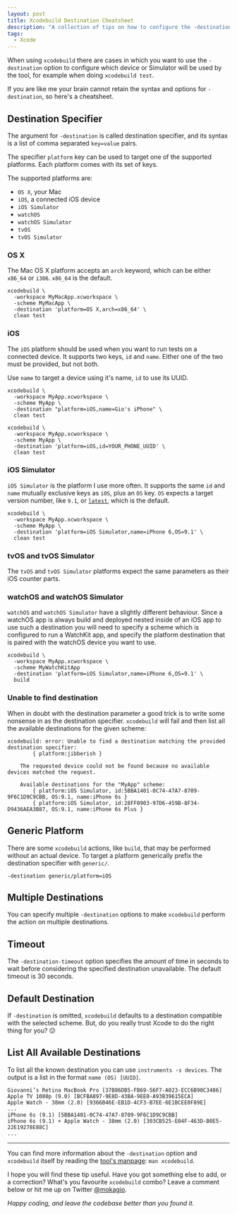 ```yaml
---
layout: post
title: Xcodebuild Destination Cheatsheet
description: "A collection of tips on how to configure the -destination option for the xcodebuild tool."
tags:
  - Xcode
---
```


When using `xcodebuild` there are cases in which you want to use the `-destination` option to configure which device or Simulator will be used by the tool, for example when doing `xcodebuild test`.

If you are like me your brain cannot retain the syntax and options for `-destination`, so here's a cheatsheet.

## Destination Specifier

The argument for `-destination` is called destination specifier, and its syntax is a list of comma separated `key=value` pairs.

The specifier `platform` key can be used to target one of the supported platforms. Each platform comes with its set of keys.

The supported platforms are:

* `OS X`, your Mac
* `iOS`, a connected iOS device
* `iOS Simulator`
* `watchOS`
* `watchOS Simulator`
* `tvOS`
* `tvOS Simulator`

### OS X

The Mac OS X platform accepts an `arch` keyword, which can be either `x86_64` or `i386`. `x86_64` is the default.

```
xcodebuild \
  -workspace MyMacApp.xcworkspace \
  -scheme MyMacApp \
  -destination 'platform=OS X,arch=x86_64' \
  clean test
```

### iOS

The `iOS` platform should be used when you want to run tests on a connected device.  It supports two keys, `id` and `name`. Either one of the two must be provided, but not both.

Use `name` to target a device using it's name, `id` to use its UUID.

```
xcodebuild \
  -workspace MyApp.xcworkspace \
  -scheme MyApp \
  -destination "platform=iOS,name=Gio's iPhone" \
  clean test
```

```
xcodebuild \
  -workspace MyApp.xcworkspace \
  -scheme MyApp \
  -destination 'platform=iOS,id=YOUR_PHONE_UUID' \
  clean test
```

### iOS Simulator

`iOS Simulator` is the platform I use more often. It supports the same `id` and `name` mutually exclusive keys as `iOS`, plus an `OS` key. `OS` expects a target version number, like `9.1`, or [`latest`](https://www.mokacoding.com/blog/how-to-always-run-latest-simulator-cli/), which is the default.

```
xcodebuild \
  -workspace MyApp.xcworkspace \
  -scheme MyApp \
  -destination 'platform=iOS Simulator,name=iPhone 6,OS=9.1' \
  clean test
```

### tvOS and tvOS Simulator

The `tvOS` and `tvOS Simulator` platforms expect the same parameters as their iOS counter parts.

### watchOS and watchOS Simulator

`watchOS` and `watchOS Simulator` have a slightly different behaviour. Since a watchOS app is always build and deployed nested inside of an iOS app to use such a destination you will need to specify a scheme which is configured to run a WatchKit app, and specify the platform destination that is paired with the watchOS device you want to use.

```
xcodebuild \
  -workspace MyApp.xcworkspace \
  -scheme MyWatchKitApp
  -destination 'platform=iOS Simulator,name=iPhone 6,OS=9.1' \
  build
```

### Unable to find destination

When in doubt with the destination parameter a good trick is to write some nonsense in as the destination specifier. `xcodebuild` will fail and then list all the available destinations for the given scheme:

```
xcodebuild: error: Unable to find a destination matching the provided destination specifier:
		{ platform:jibberish }

	The requested device could not be found because no available devices matched the request.

	Available destinations for the "MyApp" scheme:
		{ platform:iOS Simulator, id:5BBA1401-0C74-47A7-8709-9F6C1D9C9CBB, OS:9.1, name:iPhone 6s }
		{ platform:iOS Simulator, id:28FF0903-97D6-459B-8F34-D9436AEA3B87, OS:9.1, name:iPhone 6s Plus }
```

## Generic Platform

There are some `xcodebuild` actions, like `build`, that may be performed without an actual device. To target a platform generically prefix the destination specifier with `generic/`.

```
-destination generic/platform=iOS
```

## Multiple Destinations

You can specify multiple `-destination` options to make `xcodebuild` perform the action on multiple destinations.

## Timeout

The `-destination-timeout` option specifies the amount of time in seconds to wait before considering the specified destination unavailable. The default timeout is 30 seconds.

## Default Destination

If `-destination` is omitted, `xcodebuild` defaults to a destination compatible with the selected scheme. But, do you really trust Xcode to do the right thing for you? 😕

## List All Available Destinations

To list all the known destination you can use `instruments -s devices`. The output is a list in the format `name (OS) [UUID]`.

```
Giovanni’s Retina MacBook Pro [37B86DB5-FB69-56F7-A023-ECC6B90C3486]
Apple TV 1080p (9.0) [BCFBA897-9E8D-43BA-9EE0-A93B39615ECA]
Apple Watch - 38mm (2.0) [9366B46E-EB1D-4CF3-B7EE-6E1BCEE0F89E]
...
iPhone 6s (9.1) [5BBA1401-0C74-47A7-8709-9F6C1D9C9CBB]
iPhone 6s (9.1) + Apple Watch - 38mm (2.0) [303CB525-E04F-463D-B0E5-22E19278E88C]
...
```

---

You can find more information about the `-destination` option and `xcodebuild` itself by reading the [tool's manpage](https://developer.apple.com/library/mac/documentation/Darwin/Reference/ManPages/man1/xcodebuild.1.html): `man xcodebuild`.

I hope you will find these tip useful. Have you got something else to add, or a correction? What's you favourite `xcodebuild` combo? Leave a comment below or hit me up on Twitter [@mokagio](https://twitter.com/mokagio).

_Happy coding, and leave the codebase better than you found it._
